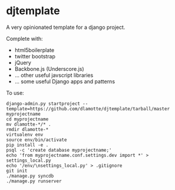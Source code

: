 djtemplate
==========

A very opinionated template for a django project.

Complete with:

* html5boilerplate
* twitter bootstrap
* jQuery
* Backbone.js (Underscore.js)
* ... other useful javscript libraries
* ... some useful Django apps and patterns

To use:

    django-admin.py startproject --template=https://github.com/dlamotte/djtemplate/tarball/master myprojectname
    cd myprojectname
    mv dlamotte-*/* .
    rmdir dlamotte-*
    virtualenv env
    source env/bin/activate
    pip install -e .
    psql -c 'create database myprojectname;'
    echo 'from myprojectname.conf.settings.dev import *' > settings_local.py
    echo '/env/\nsettings_local.py' > .gitignore
    git init
    ./manage.py syncdb
    ./manage.py runserver
